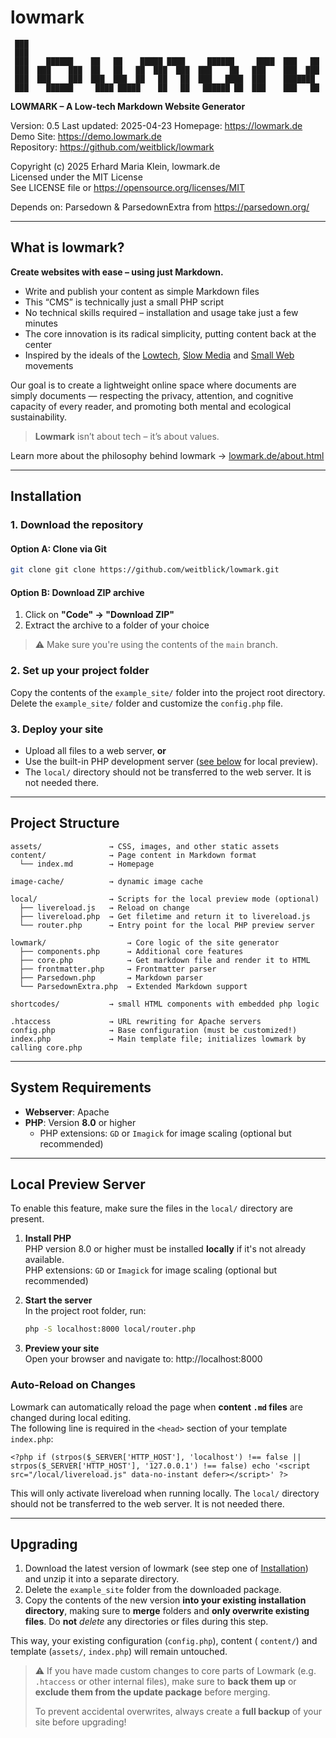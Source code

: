 # lowmark

```
 ███
 ███
 ███    ██████    ██   ██    █████ ████     ██████     ████  ███   ██
 ███  ███    ███  ██   ██   ██  ███  ███  ███    ██   ███    ███  ███
 ███  ███    ███  ███  ███  ██   ██   ██  ███   ████  ███    ███████
 ███    ██████     ████ █████    ██   ██   ██████ ██  ███    ███   ██
```

**LOWMARK – A Low-tech Markdown Website Generator**

Version: 0.5
Last updated: 2025-04-23
Homepage: https://lowmark.de  
Demo Site: https://demo.lowmark.de  
Repository: https://github.com/weitblick/lowmark

Copyright (c) 2025 Erhard Maria Klein, lowmark.de  
Licensed under the MIT License  
See LICENSE file or https://opensource.org/licenses/MIT

Depends on: Parsedown & ParsedownExtra from https://parsedown.org/

---

## What is lowmark?

**Create websites with ease – using just Markdown.**

- Write and publish your content as simple Markdown files
- This “CMS” is technically just a small PHP script
- No technical skills required – installation and usage take just a few minutes
- The core innovation is its radical simplicity, putting content back at the center
- Inspired by the ideals of the [Lowtech](https://solar.lowtechmagazine.com/), [Slow Media](https://www.slow-media.net/manifest) and [Small Web](https://smallweb.page/home) movements

Our goal is to create a lightweight online space where documents are simply documents — respecting the privacy, attention, and cognitive capacity of every reader, and promoting both mental and ecological sustainability.

> **Lowmark** isn’t about tech – it’s about values.

Learn more about the philosophy behind lowmark → [lowmark.de/about.html](https://lowmark.de/about.html)

---

## Installation

### 1. Download the repository

#### Option A: Clone via Git

```bash
git clone git clone https://github.com/weitblick/lowmark.git
```

#### Option B: Download ZIP archive

1. Click on **"Code" → "Download ZIP"**
2. Extract the archive to a folder of your choice

> ⚠️ Make sure you're using the contents of the `main` branch.

### 2. Set up your project folder

Copy the contents of the `example_site/` folder into the project root directory.  
Delete the `example_site/` folder and customize the `config.php` file.

### 3. Deploy your site

- Upload all files to a web server, **or**
- Use the built-in PHP development server ([see below](#local-preview-server) for local preview).
- The `local/` directory should not be transferred to the web server. It is not needed there.

---

## Project Structure

```
assets/               → CSS, images, and other static assets
content/              → Page content in Markdown format
  └── index.md        → Homepage

image-cache/          → dynamic image cache

local/                → Scripts for the local preview mode (optional)
  ├── livereload.js   → Reload on change
  ├── livereload.php  → Get filetime and return it to livereload.js
  └── router.php      → Entry point for the local PHP preview server
  
lowmark/                  → Core logic of the site generator
  ├── components.php      → Additional core features
  ├── core.php            → Get markdown file and render it to HTML
  ├── frontmatter.php     → Frontmatter parser
  ├── Parsedown.php       → Markdown parser
  └── ParsedownExtra.php  → Extended Markdown support
  
shortcodes/           → small HTML components with embedded php logic

.htaccess             → URL rewriting for Apache servers
config.php            → Base configuration (must be customized!)
index.php             → Main template file; initializes lowmark by calling core.php

```

---

## System Requirements

- **Webserver**: Apache
- **PHP**: Version **8.0** or higher
  - PHP extensions: `GD` or `Imagick` for image scaling (optional but recommended)

------

## Local Preview Server

To enable this feature, make sure the files in the `local/` directory are present.

1. **Install PHP**  
   PHP version 8.0 or higher must be installed **locally** if it's not already available.  
   PHP extensions: `GD` or `Imagick` for image scaling (optional but recommended)
   
2. **Start the server**  
   In the project root folder, run:

   ```bash
   php -S localhost:8000 local/router.php
   ```

3. **Preview your site**  
   Open your browser and navigate to:
   http://localhost:8000

### Auto-Reload on Changes

Lowmark can automatically reload the page when **content `.md` files** are changed during local editing.  
The following line is required in the `<head>` section of your template `index.php`:

```
<?php if (strpos($_SERVER['HTTP_HOST'], 'localhost') !== false || strpos($_SERVER['HTTP_HOST'], '127.0.0.1') !== false) echo '<script src="/local/livereload.js" data-no-instant defer></script>' ?>
```

This will only activate livereload when running locally. The `local/` directory should not be transferred to the web server. It is not needed there.

---

## Upgrading

1. Download the latest version of lowmark (see step one of [Installation](#installation)) and unzip it into a separate directory.
2. Delete the `example_site` folder from the downloaded package.
3. Copy the contents of the new version **into your existing installation directory**, making sure to **merge** folders and **only overwrite existing files**. Do **not** *delete* any directories or files during this step.

This way, your existing configuration (`config.php`), content ( `content/`) and template (`assets/`, `index.php`) will remain untouched.

> ⚠️ If you have made custom changes to core parts of Lowmark (e.g. `.htaccess` or other internal files), make sure to **back them up** or **exclude them from the update package** before merging.
>
> To prevent accidental overwrites, always create a **full backup** of your site before upgrading!
